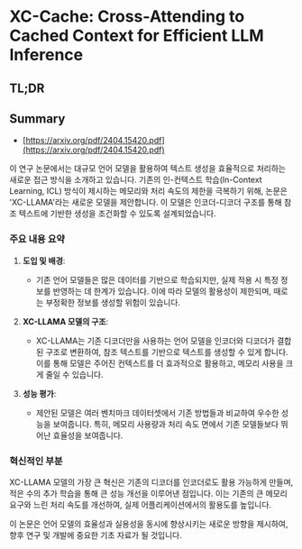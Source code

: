 # XC-Cache: Cross-Attending to Cached Context for Efficient LLM Inference
## TL;DR
## Summary
- [https://arxiv.org/pdf/2404.15420.pdf](https://arxiv.org/pdf/2404.15420.pdf)

이 연구 논문에서는 대규모 언어 모델을 활용하여 텍스트 생성을 효율적으로 처리하는 새로운 접근 방식을 소개하고 있습니다. 기존의 인-컨텍스트 학습(In-Context Learning, ICL) 방식이 제시하는 메모리와 처리 속도의 제한을 극복하기 위해, 논문은 'XC-LLAMA'라는 새로운 모델을 제안합니다. 이 모델은 인코더-디코더 구조를 통해 참조 텍스트에 기반한 생성을 조건화할 수 있도록 설계되었습니다.

### 주요 내용 요약

1. **도입 및 배경**:
   - 기존 언어 모델들은 많은 데이터를 기반으로 학습되지만, 실제 적용 시 특정 정보를 반영하는 데 한계가 있습니다. 이에 따라 모델의 활용성이 제한되며, 때로는 부정확한 정보를 생성할 위험이 있습니다.

2. **XC-LLAMA 모델의 구조**:
   - XC-LLAMA는 기존 디코더만을 사용하는 언어 모델을 인코더와 디코더가 결합된 구조로 변환하여, 참조 텍스트를 기반으로 텍스트를 생성할 수 있게 합니다. 이를 통해 모델은 주어진 컨텍스트를 더 효과적으로 활용하고, 메모리 사용을 크게 줄일 수 있습니다.

3. **성능 평가**:
   - 제안된 모델은 여러 벤치마크 데이터셋에서 기존 방법들과 비교하여 우수한 성능을 보여줍니다. 특히, 메모리 사용량과 처리 속도 면에서 기존 모델들보다 뛰어난 효율성을 보여줍니다.

### 혁신적인 부분
XC-LLAMA 모델의 가장 큰 혁신은 기존의 디코더를 인코더로도 활용 가능하게 만들며, 적은 수의 추가 학습을 통해 큰 성능 개선을 이루어낸 점입니다. 이는 기존의 큰 메모리 요구와 느린 처리 속도를 개선하여, 실제 어플리케이션에서의 활용도를 높입니다.

이 논문은 언어 모델의 효율성과 실용성을 동시에 향상시키는 새로운 방향을 제시하여, 향후 연구 및 개발에 중요한 기초 자료가 될 것입니다.